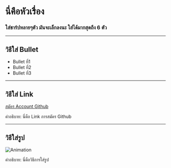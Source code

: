 # นี่คือหัวเรื่อง
### ใส่ชาร์ปหลายๆตัว มันจะเล็กลงนะ ใส่ได้มากสุดถึง 6 ตัว



-----------
วิธีใส่ Bullet
-----------
- Bullet ที่1
- Bullet ที่2
- Bullet ที่3

------------
วิธีใส่ Link
-----------

[สมัคร Account Github](https://drive.google.com/open?id=1Je-J5_yF1Pe_D-vh9RYHVW3fiS5AtJAP)

คำอธิบาย: นี่คือ Link การสมัคร Github

------------
วิธีใส่รูป
-----------

![Animation](https://github.com/peera123/techgithub/blob/master/oled_count.jpg?raw=true)

คำอธิบาย: นี่คือวิธีการใส่รูป
